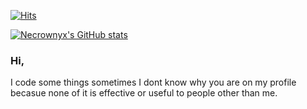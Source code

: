 [![Hits](https://hits.seeyoufarm.com/api/count/incr/badge.svg?url=https%3A%2F%2Fgithub.com%2FNecrownyx&count_bg=%2300AEFF&title_bg=%23555555&icon=&icon_color=%23E7E7E7&title=Current+Views&edge_flat=true)](https://hits.seeyoufarm.com)

[![Necrownyx's GitHub stats](https://github-readme-stats.vercel.app/api?username=Necrownyx)](https://github.com/anuraghazra/github-readme-stats)

### Hi,
I code some things sometimes I dont know why you are on my profile becasue none of it is effective or useful to people other than me.
